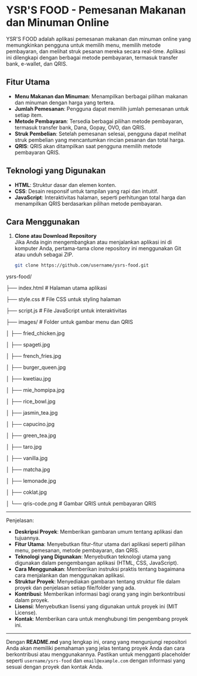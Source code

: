 # YSR'S FOOD - Pemesanan Makanan dan Minuman Online

YSR'S FOOD adalah aplikasi pemesanan makanan dan minuman online yang memungkinkan pengguna untuk memilih menu, memilih metode pembayaran, dan melihat struk pesanan mereka secara real-time. Aplikasi ini dilengkapi dengan berbagai metode pembayaran, termasuk transfer bank, e-wallet, dan QRIS.

## Fitur Utama

- **Menu Makanan dan Minuman**: Menampilkan berbagai pilihan makanan dan minuman dengan harga yang tertera.
- **Jumlah Pemesanan**: Pengguna dapat memilih jumlah pemesanan untuk setiap item.
- **Metode Pembayaran**: Tersedia berbagai pilihan metode pembayaran, termasuk transfer bank, Dana, Gopay, OVO, dan QRIS.
- **Struk Pembelian**: Setelah pemesanan selesai, pengguna dapat melihat struk pembelian yang mencantumkan rincian pesanan dan total harga.
- **QRIS**: QRIS akan ditampilkan saat pengguna memilih metode pembayaran QRIS.

## Teknologi yang Digunakan

- **HTML**: Struktur dasar dan elemen konten.
- **CSS**: Desain responsif untuk tampilan yang rapi dan intuitif.
- **JavaScript**: Interaktivitas halaman, seperti perhitungan total harga dan menampilkan QRIS berdasarkan pilihan metode pembayaran.

## Cara Menggunakan

1. **Clone atau Download Repository**  
   Jika Anda ingin mengembangkan atau menjalankan aplikasi ini di komputer Anda, pertama-tama clone repository ini menggunakan Git atau unduh sebagai ZIP.

   ```bash
   git clone https://github.com/username/ysrs-food.git
ysrs-food/

├── index.html          # Halaman utama aplikasi

├── style.css           # File CSS untuk styling halaman

├── script.js           # File JavaScript untuk interaktivitas

├── images/             # Folder untuk gambar menu dan QRIS

│   ├── fried_chicken.jpg

│   ├── spageti.jpg

│   ├── french_fries.jpg

│   ├── burger_queen.jpg

│   ├── kwetiau.jpg

│   ├── mie_hompipa.jpg

│   ├── rice_bowl.jpg

│   ├── jasmin_tea.jpg

│   ├── capucino.jpg

│   ├── green_tea.jpg

│   ├── taro.jpg

│   ├── vanilla.jpg

│   ├── matcha.jpg

│   ├── lemonade.jpg

│   ├── coklat.jpg

│   └── qris-code.png  # Gambar QRIS untuk pembayaran QRIS


---

Penjelasan:

- **Deskripsi Proyek**: Memberikan gambaran umum tentang aplikasi dan tujuannya.
- **Fitur Utama**: Menyebutkan fitur-fitur utama dari aplikasi seperti pilihan menu, pemesanan, metode pembayaran, dan QRIS.
- **Teknologi yang Digunakan**: Menyebutkan teknologi utama yang digunakan dalam pengembangan aplikasi (HTML, CSS, JavaScript).
- **Cara Menggunakan**: Memberikan instruksi praktis tentang bagaimana cara menjalankan dan menggunakan aplikasi.
- **Struktur Proyek**: Menyediakan gambaran tentang struktur file dalam proyek dan penjelasan setiap file/folder yang ada.
- **Kontribusi**: Memberikan informasi bagi orang yang ingin berkontribusi dalam proyek.
- **Lisensi**: Menyebutkan lisensi yang digunakan untuk proyek ini (MIT License).
- **Kontak**: Memberikan cara untuk menghubungi tim pengembang proyek ini.

---

Dengan **README.md** yang lengkap ini, orang yang mengunjungi repositori Anda akan memiliki pemahaman yang jelas tentang proyek Anda dan cara berkontribusi atau menggunakannya. Pastikan untuk mengganti placeholder seperti `username/ysrs-food` dan `email@example.com` dengan informasi yang sesuai dengan proyek dan kontak Anda.

